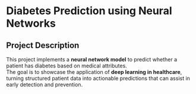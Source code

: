 # Diabetes Prediction using Neural Networks

## Project Description
This project implements a **neural network model** to predict whether a patient has diabetes based on medical attributes.  
The goal is to showcase the application of **deep learning in healthcare**, turning structured patient data into actionable predictions that can assist in early detection and prevention.  
